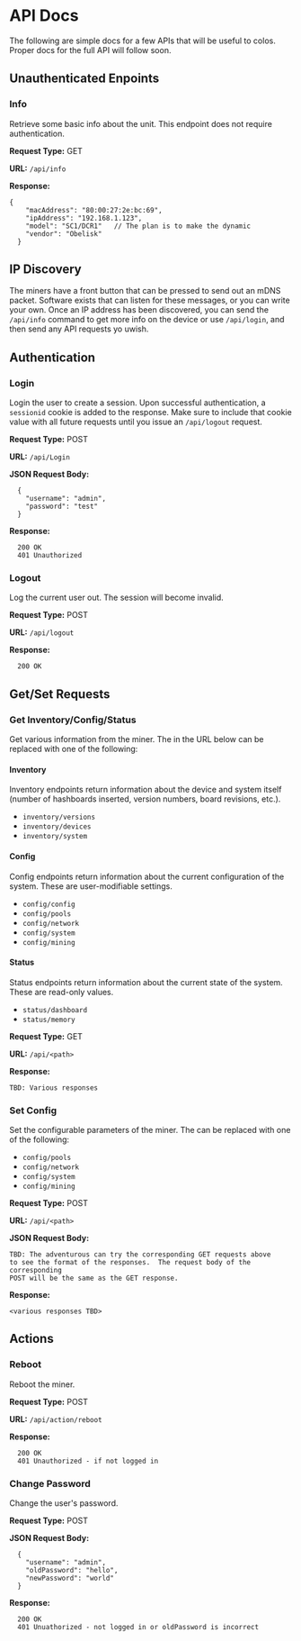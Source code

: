 # API Docs

The following are simple docs for a few APIs that will be useful to colos.  Proper docs for the full API will follow soon.

## Unauthenticated Enpoints

### Info
Retrieve some basic info about the unit.  This endpoint does not require authentication.

**Request Type:** GET

**URL:** `/api/info`

**Response:**
```
{
    "macAddress": "80:00:27:2e:bc:69",
    "ipAddress": "192.168.1.123",
    "model": "SC1/DCR1"   // The plan is to make the dynamic
    "vendor": "Obelisk"
  }
```

## IP Discovery
The miners have a front button that can be pressed to send out an mDNS packet.  Software exists that can listen for these messages, or you can write your own.  Once an IP address has been discovered, you can send the `/api/info` command to get more info on the device or use `/api/login`, and then send any API requests yo uwish.

## Authentication

### Login
Login the user to create a session.  Upon successful authentication, a `sessionid` cookie is added to the response.  Make sure to include that cookie value with all future requests until you issue an `/api/logout` request.

**Request Type:** POST

**URL:** `/api/Login`

**JSON Request Body:**
```
  {
    "username": "admin",
    "password": "test"
  }
```

**Response:**
```
  200 OK
  401 Unauthorized
```

### Logout
Log the current user out.  The session will become invalid.

**Request Type:** POST

**URL:** `/api/logout`

**Response:**
```
  200 OK
```


## Get/Set Requests

### Get Inventory/Config/Status
Get various information from the miner.  The <path> in the URL below can be replaced with one of the following:

#### Inventory
Inventory endpoints return information about the device and system itself (number of hashboards inserted, version numbers,
board revisions, etc.).

* `inventory/versions`
* `inventory/devices`
* `inventory/system`

#### Config
Config endpoints return information about the current configuration of the system.  These are user-modifiable settings.

* `config/config`
* `config/pools`
* `config/network`
* `config/system`
* `config/mining`

#### Status
Status endpoints return information about the current state of the system.  These are read-only values.

* `status/dashboard`
* `status/memory`

**Request Type:** GET

**URL:** `/api/<path>`

**Response:**
```
TBD: Various responses
```

### Set Config
Set the configurable parameters of the miner.  The <path> can be replaced with one of the following:

* `config/pools`
* `config/network`
* `config/system`
* `config/mining`

**Request Type:** POST

**URL:** `/api/<path>`

**JSON Request Body:**
```
TBD: The adventurous can try the corresponding GET requests above
to see the format of the responses.  The request body of the corresponding
POST will be the same as the GET response.
```

**Response:**
```
<various responses TBD>
```

## Actions


### Reboot

Reboot the miner.

**Request Type:** POST

**URL:** `/api/action/reboot`

**Response:**
```
  200 OK
  401 Unauthorized - if not logged in
```

### Change Password
Change the user's password.

**Request Type:** POST

**JSON Request Body:**
```
  {
    "username": "admin",
    "oldPassword": "hello",
    "newPassword": "world"
  }
```

**Response:**
```
  200 OK
  401 Unuathorized - not logged in or oldPassword is incorrect
```

